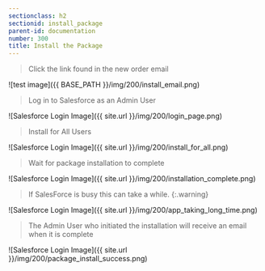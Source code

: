 ```yaml
---
sectionclass: h2
sectionid: install_package
parent-id: documentation
number: 300
title: Install the Package
---
```


>Click the link found in the new order email

![test image]({{ BASE_PATH }}/img/200/install_email.png)  


>Log in to Salesforce as an Admin User

![Salesforce Login Image]({{ site.url }}/img/200/login_page.png)  


>Install for All Users

![Salesforce Login Image]({{ site.url }}/img/200/install_for_all.png)

>Wait for package installation to complete

![Salesforce Login Image]({{ site.url }}/img/200/installation_complete.png)

>If SalesForce is busy this can take a while.
{:.warning}

![Salesforce Login Image]({{ site.url }}/img/200/app_taking_long_time.png)

>The Admin User who initiated the installation will receive an email when it is complete

![Salesforce Login Image]({{ site.url }}/img/200/package_install_success.png)
